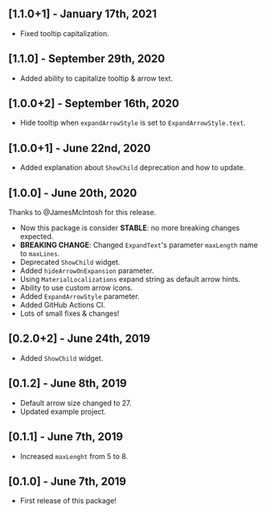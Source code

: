 ## [1.1.0+1] - January 17th, 2021

* Fixed tooltip capitalization.

## [1.1.0] - September 29th, 2020

* Added ability to capitalize tooltip & arrow text.

## [1.0.0+2] - September 16th, 2020

* Hide tooltip when `expandArrowStyle` is set to `ExpandArrowStyle.text`.

## [1.0.0+1] - June 22nd, 2020

* Added explanation about `ShowChild` deprecation and how to update.

## [1.0.0] - June 20th, 2020

Thanks to @JamesMcIntosh for this release.
* Now this package is consider **STABLE**: no more breaking changes expected.
* **BREAKING CHANGE**: Changed `ExpandText`'s parameter `maxLength` name to `maxLines`.
* Deprecated `ShowChild` widget.
* Added `hideArrowOnExpansion` parameter.
* Using `MaterialLocalizations` expand string as default arrow hints.
* Ability to use custom arrow icons.
* Added `ExpandArrowStyle` parameter.
* Added GitHub Actions CI.
* Lots of small fixes & changes!

## [0.2.0+2] - June 24th, 2019

* Added `ShowChild` widget.

## [0.1.2] - June 8th, 2019

* Default arrow size changed to 27.
* Updated example project.

## [0.1.1] - June 7th, 2019

* Increased `maxLenght` from 5 to 8.

## [0.1.0] - June 7th, 2019

* First release of this package!
